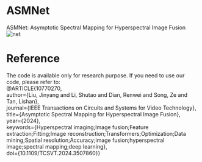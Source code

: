 # ASMNet
ASMNet: Asymptotic Spectral Mapping for Hyperspectral Image Fusion
![net](https://github.com/user-attachments/assets/f1dcbbd4-a057-4214-ba55-2ed502c51cbb)

# Reference
The code is available only for research purpose. If you need to use our code, please refer to:   
@ARTICLE{10770270,  
  author={Liu, Jinyang and Li, Shutao and Dian, Renwei and Song, Ze and Tan, Lishan},  
  journal={IEEE Transactions on Circuits and Systems for Video Technology},   
  title={Asymptotic Spectral Mapping for Hyperspectral Image Fusion},   
  year={2024},  
  keywords={Hyperspectral imaging;Image fusion;Feature extraction;Fitting;Image reconstruction;Transformers;Optimization;Data mining;Spatial resolution;Accuracy;image fusion;hyperspectral image;spectral mapping;deep learning},  
  doi={10.1109/TCSVT.2024.3507860}}
